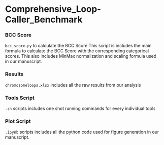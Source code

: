# Comprehensive_Loop-Caller_Benchmark

### BCC Score
`bcc_score.py` to calculate the BCC Score
This script is includes the main formula to calculate the BCC Score with the corresponding categorical scores. This also includes MinMax normalization and scaling formula used in our manuscript.

### Results
`chromosomeloops.xlsx` includes all the raw results from our analysis

### Tools Script
`.sh` scripts includes one shot running commands for every individual tools

### Plot Script
`.ipynb` scripts includes all the python code used for figure generation in our manuscript.
